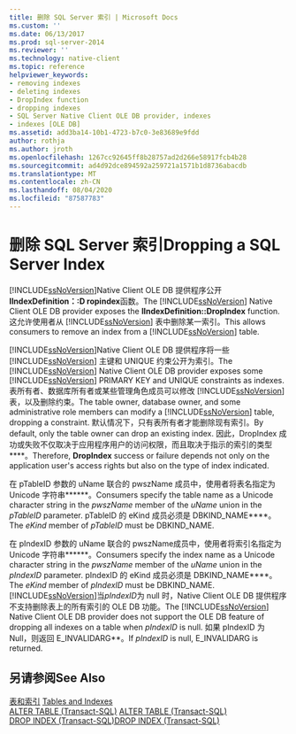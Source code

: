 ```yaml
---
title: 删除 SQL Server 索引 | Microsoft Docs
ms.custom: ''
ms.date: 06/13/2017
ms.prod: sql-server-2014
ms.reviewer: ''
ms.technology: native-client
ms.topic: reference
helpviewer_keywords:
- removing indexes
- deleting indexes
- DropIndex function
- dropping indexes
- SQL Server Native Client OLE DB provider, indexes
- indexes [OLE DB]
ms.assetid: add3ba14-10b1-4723-b7c0-3e83689e9fdd
author: rothja
ms.author: jroth
ms.openlocfilehash: 1267cc92645ff8b28757ad2d266e58917fcb4b28
ms.sourcegitcommit: ad4d92dce894592a259721a1571b1d8736abacdb
ms.translationtype: MT
ms.contentlocale: zh-CN
ms.lasthandoff: 08/04/2020
ms.locfileid: "87587783"
---
```

# <a name="dropping-a-sql-server-index"></a><span data-ttu-id="9b1dc-102">删除 SQL Server 索引</span><span class="sxs-lookup"><span data-stu-id="9b1dc-102">Dropping a SQL Server Index</span></span>
  <span data-ttu-id="9b1dc-103">[!INCLUDE[ssNoVersion](../../includes/ssnoversion-md.md)]Native Client OLE DB 提供程序公开**IIndexDefinition：:D ropindex**函数。</span><span class="sxs-lookup"><span data-stu-id="9b1dc-103">The [!INCLUDE[ssNoVersion](../../includes/ssnoversion-md.md)] Native Client OLE DB provider exposes the **IIndexDefinition::DropIndex** function.</span></span> <span data-ttu-id="9b1dc-104">这允许使用者从 [!INCLUDE[ssNoVersion](../../includes/ssnoversion-md.md)] 表中删除某一索引。</span><span class="sxs-lookup"><span data-stu-id="9b1dc-104">This allows consumers to remove an index from a [!INCLUDE[ssNoVersion](../../includes/ssnoversion-md.md)] table.</span></span>  
  
 <span data-ttu-id="9b1dc-105">[!INCLUDE[ssNoVersion](../../includes/ssnoversion-md.md)]Native Client OLE DB 提供程序将一些 [!INCLUDE[ssNoVersion](../../includes/ssnoversion-md.md)] 主键和 UNIQUE 约束公开为索引。</span><span class="sxs-lookup"><span data-stu-id="9b1dc-105">The [!INCLUDE[ssNoVersion](../../includes/ssnoversion-md.md)] Native Client OLE DB provider exposes some [!INCLUDE[ssNoVersion](../../includes/ssnoversion-md.md)] PRIMARY KEY and UNIQUE constraints as indexes.</span></span> <span data-ttu-id="9b1dc-106">表所有者、数据库所有者或某些管理角色成员可以修改 [!INCLUDE[ssNoVersion](../../includes/ssnoversion-md.md)] 表，以及删除约束。</span><span class="sxs-lookup"><span data-stu-id="9b1dc-106">The table owner, database owner, and some administrative role members can modify a [!INCLUDE[ssNoVersion](../../includes/ssnoversion-md.md)] table, dropping a constraint.</span></span> <span data-ttu-id="9b1dc-107">默认情况下，只有表所有者才能删除现有索引。</span><span class="sxs-lookup"><span data-stu-id="9b1dc-107">By default, only the table owner can drop an existing index.</span></span> <span data-ttu-id="9b1dc-108">因此，DropIndex 成功或失败不仅取决于应用程序用户的访问权限，而且取决于指示的索引的类型\*\*\*\*。</span><span class="sxs-lookup"><span data-stu-id="9b1dc-108">Therefore, **DropIndex** success or failure depends not only on the application user's access rights but also on the type of index indicated.</span></span>  
  
 <span data-ttu-id="9b1dc-109">在 pTableID 参数的 uName 联合的 pwszName 成员中，使用者将表名指定为 Unicode 字符串\*\*\*\*\*\*。</span><span class="sxs-lookup"><span data-stu-id="9b1dc-109">Consumers specify the table name as a Unicode character string in the *pwszName* member of the *uName* union in the *pTableID* parameter.</span></span> <span data-ttu-id="9b1dc-110">pTableID 的 eKind 成员必须是 DBKIND_NAME\*\*\*\*。</span><span class="sxs-lookup"><span data-stu-id="9b1dc-110">The *eKind* member of *pTableID* must be DBKIND_NAME.</span></span>  
  
 <span data-ttu-id="9b1dc-111">在 pIndexID 参数的 uName 联合的 pwszName成员中，使用者将索引名指定为 Unicode 字符串\*\*\*\*\*\*。</span><span class="sxs-lookup"><span data-stu-id="9b1dc-111">Consumers specify the index name as a Unicode character string in the *pwszName* member of the *uName* union in the *pIndexID* parameter.</span></span> <span data-ttu-id="9b1dc-112">pIndexID 的 eKind 成员必须是 DBKIND_NAME\*\*\*\*。</span><span class="sxs-lookup"><span data-stu-id="9b1dc-112">The *eKind* member of *pIndexID* must be DBKIND_NAME.</span></span> <span data-ttu-id="9b1dc-113">[!INCLUDE[ssNoVersion](../../includes/ssnoversion-md.md)]当*pIndexID*为 null 时，Native Client OLE DB 提供程序不支持删除表上的所有索引的 OLE DB 功能。</span><span class="sxs-lookup"><span data-stu-id="9b1dc-113">The [!INCLUDE[ssNoVersion](../../includes/ssnoversion-md.md)] Native Client OLE DB provider does not support the OLE DB feature of dropping all indexes on a table when *pIndexID* is null.</span></span> <span data-ttu-id="9b1dc-114">如果 pIndexID 为 Null，则返回 E_INVALIDARG\*\*。</span><span class="sxs-lookup"><span data-stu-id="9b1dc-114">If *pIndexID* is null, E_INVALIDARG is returned.</span></span>  
  
## <a name="see-also"></a><span data-ttu-id="9b1dc-115">另请参阅</span><span class="sxs-lookup"><span data-stu-id="9b1dc-115">See Also</span></span>  
 <span data-ttu-id="9b1dc-116">[表和索引](tables-and-indexes.md) </span><span class="sxs-lookup"><span data-stu-id="9b1dc-116">[Tables and Indexes](tables-and-indexes.md) </span></span>  
 <span data-ttu-id="9b1dc-117">[ALTER TABLE (Transact-SQL)](/sql/t-sql/statements/alter-table-transact-sql) </span><span class="sxs-lookup"><span data-stu-id="9b1dc-117">[ALTER TABLE &#40;Transact-SQL&#41;](/sql/t-sql/statements/alter-table-transact-sql) </span></span>  
 [<span data-ttu-id="9b1dc-118">DROP INDEX (Transact-SQL)</span><span class="sxs-lookup"><span data-stu-id="9b1dc-118">DROP INDEX &#40;Transact-SQL&#41;</span></span>](/sql/t-sql/statements/drop-index-transact-sql)  
  
  
